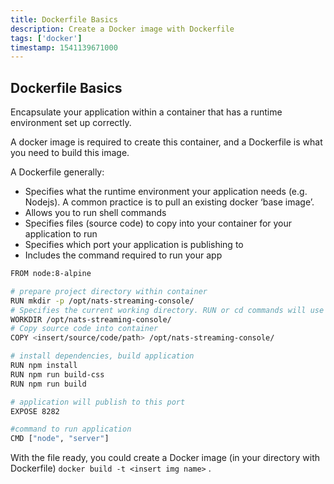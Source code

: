 ```yaml
---
title: Dockerfile Basics
description: Create a Docker image with Dockerfile
tags: ['docker']
timestamp: 1541139671000
---
```


## Dockerfile Basics

Encapsulate your application within a container that has a runtime environment set up correctly.

A docker image is required to create this container, and a Dockerfile is what you need to build this image.

A Dockerfile generally:

* Specifies what the runtime environment your application needs (e.g. Nodejs). A common practice is to pull an existing docker ‘base image’.
* Allows you to run shell commands
* Specifies files (source code) to copy into your container for your application to run
* Specifies which port your application is publishing to
* Includes the command required to run your app

```sh
FROM node:8-alpine

# prepare project directory within container
RUN mkdir -p /opt/nats-streaming-console/
# Specifies the current working directory. RUN or cd commands will use this directory as reference point
WORKDIR /opt/nats-streaming-console/
# Copy source code into container
COPY <insert/source/code/path> /opt/nats-streaming-console/

# install dependencies, build application
RUN npm install
RUN npm run build-css
RUN npm run build

# application will publish to this port
EXPOSE 8282

#command to run application
CMD ["node", "server"]
```

With the file ready, you could create a Docker image (in your directory with Dockerfile) `docker build -t <insert img name>` .

<PostDate />
<PageTags />
